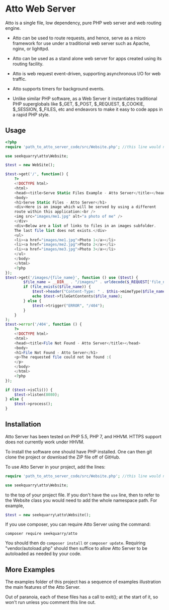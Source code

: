 Atto Web Server
===============
Atto is a single file, low dependency, pure PHP web server and web routing engine.

 * Atto can be used to route requests, and hence, serve as a micro
 framework for use under a traditional web server such as Apache, nginx,
 or lighttpd. 
 
 * Atto can be used as a stand alone web server for apps 
 created using its routing facility. 
 
 * Atto is web request event-driven, supporting
 asynchronous I/O for web traffic. 
 
 * Atto supports timers for background events.
 
 * Unlike similar PHP software, as a Web Server it instantiates traditional
 PHP superglobals like $_GET, $_POST, $_REQUEST, $_COOKIE, $_SESSION,
 $_FILES, etc and endeavors to make it easy to code apps in a rapid PHP style.
 
Usage
-----------
```php
<?php
require 'path_to_atto_server_code/src/Website.php'; //this line would need to be adjusted

use seekquarry\atto\Website;

$test = new WebSite();

$test->get('/', function() {
    ?>
    <!DOCTYPE html>
    <html>
    <head><title>Serve Static Files Example - Atto Server</title></head>
    <body>
    <h1>Serve Static Files - Atto Server</h1>
    <div>Here is an image which will be served by using a different
    route within this application:<br />
    <img src="images/me1.jpg" alt="a photo of me" />
    </div>
    <div>Below are a list of links to files in an images subfolder.
    The last file list does not exists.</div>
    <ul>
    <li><a href="images/me1.jpg">Photo 1</a></li>
    <li><a href="images/me2.jpg">Photo 2</a></li>
    <li><a href="images/me3.jpg">Photo 3</a></li>
    </ul>
    </body>
    </html>
    <?php
});
$test->get('/images/{file_name}', function () use ($test) {
        $file_name = __DIR__ . "/images/" . urldecode($_REQUEST['file_name']);
        if (file_exists($file_name)) {
            $test->header("Content-Type: " . $this->mimeType($file_name));
            echo $test->fileGetContents($file_name);
        } else {
            $test->trigger("ERROR", "/404");
        }
    }
);
$test->error('/404', function () {
    ?>
    <!DOCTYPE html>
    <html>
    <head><title>File Not Found - Atto Server</title></head>
    <body>
    <h1>File Not Found - Atto Server</h1>
    <p>The requested file could not be found :(
    </p>
    </body>
    </html>
    <?php
});

if ($test->isCli()) {
    $test->listen(8080);
} else {
    $test->process();
}
```
 
Installation
------------

Atto Server has been tested on PHP 5.5, PHP 7, and HHVM. HTTPS support does 
not currently work under HHVM.

To install the software one should have PHP installed. One can then git clone 
the project or download the ZIP file off of GitHub.

To use Atto Server in your project, add the lines:
```php
require 'path_to_atto_server_code/src/Website.php'; //this line would need to be adjusted

use seekquarry\atto\Website;
```
to the top of your project file. If you don't have the ``use`` line, then to
refer to the Website class you would need to add the whole namespace path.
For example,
```php
$test = new seekquarry\atto\Website();
```

If you use composer, you can require Atto Server using the command:
```
composer require seekquarry/atto
```
You should then do ``composer install`` or ``composer update``.
Requiring "vendor/autoload.php" should then suffice to allow 
Atto Server to be autoloaded as needed by your code.

More Examples
-------------

The examples folder of this project has a sequence of examples illustration 
the main features of the Atto Server.

Out of paranoia, each of these files has a call to exit(); at the start of it,
so won't run unless you comment this line out.
